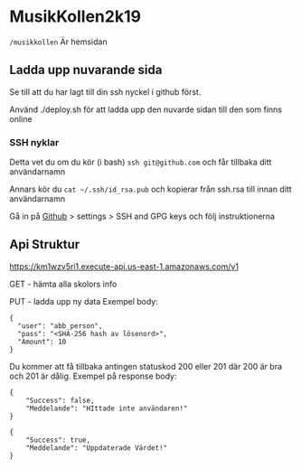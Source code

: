 # MusikKollen2k19

`/musikkollen` Är hemsidan

## Ladda upp nuvarande sida

Se till att du har lagt till din ssh nyckel i github först.

Använd ./deploy.sh för att ladda upp den nuvarde sidan till den som finns online

### SSH nyklar

Detta vet du om du kör (i bash) `ssh git@github.com` och får tillbaka ditt användarnamn

Annars kör du `cat ~/.ssh/id_rsa.pub` och kopierar från ssh.rsa till innan ditt användarnamn

Gå in på [Github](https://github.com/settings/keys) > settings > SSH and GPG keys och följ instruktionerna


## Api Struktur

https://km1wzv5ri1.execute-api.us-east-1.amazonaws.com/v1

GET - hämta alla skolors info

PUT - ladda upp ny data
Exempel body:

    {
      "user": "abb_person",
      "pass": "<SHA-256 hash av lösenord>",
      "Amount": 10
    }

Du kommer att få tillbaka antingen statuskod 200 eller 201 där 200 är bra och 201 är dålig.
Exempel på response body:

    {
        "Success": false,
        "Meddelande": "HIttade inte användaren!"
    }

    {
        "Success": true,
        "Meddelande": "Uppdaterade Värdet!"
    }
